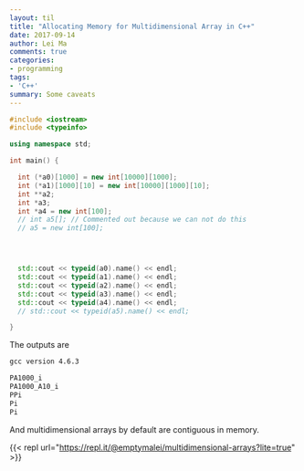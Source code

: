 ```yaml
---
layout: til
title: "Allocating Memory for Multidimensional Array in C++"
date: 2017-09-14
author: Lei Ma
comments: true
categories:
- programming
tags:
- 'C++'
summary: Some caveats
---
```


```cpp
#include <iostream>
#include <typeinfo>

using namespace std;

int main() {

  int (*a0)[1000] = new int[10000][1000];
  int (*a1)[1000][10] = new int[10000][1000][10];
  int **a2;
  int *a3;
  int *a4 = new int[100];
  // int a5[]; // Commented out because we can not do this
  // a5 = new int[100];




  std::cout << typeid(a0).name() << endl;
  std::cout << typeid(a1).name() << endl;
  std::cout << typeid(a2).name() << endl;
  std::cout << typeid(a3).name() << endl;
  std::cout << typeid(a4).name() << endl;
  // std::cout << typeid(a5).name() << endl;

}
```

The outputs are

```txt
gcc version 4.6.3

PA1000_i
PA1000_A10_i
PPi
Pi
Pi
```

And multidimensional arrays by default are contiguous in memory.

<script src="//repl.it/embed/LHJd/46.js"></script>
{{< repl url="https://repl.it/@emptymalei/multidimensional-arrays?lite=true" >}}
